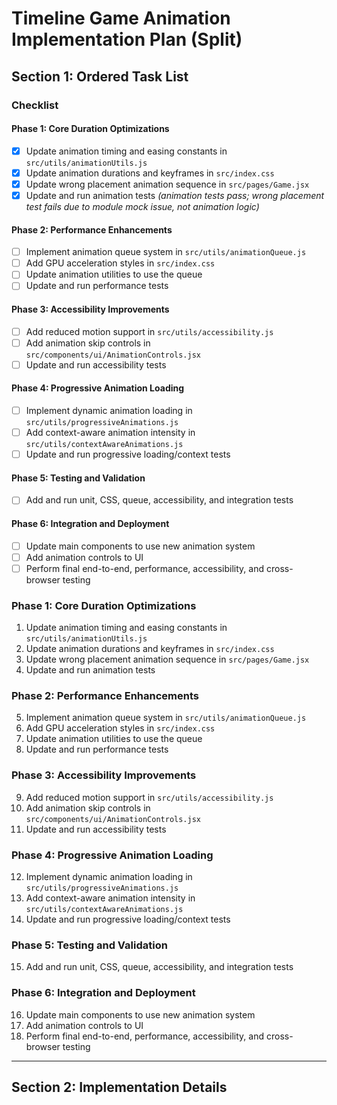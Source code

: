 # Timeline Game Animation Implementation Plan (Split)

## Section 1: Ordered Task List

### Checklist

#### Phase 1: Core Duration Optimizations
- [x] Update animation timing and easing constants in `src/utils/animationUtils.js`
- [x] Update animation durations and keyframes in `src/index.css`
- [x] Update wrong placement animation sequence in `src/pages/Game.jsx`
- [x] Update and run animation tests *(animation tests pass; wrong placement test fails due to module mock issue, not animation logic)*

#### Phase 2: Performance Enhancements
- [ ] Implement animation queue system in `src/utils/animationQueue.js`
- [ ] Add GPU acceleration styles in `src/index.css`
- [ ] Update animation utilities to use the queue
- [ ] Update and run performance tests

#### Phase 3: Accessibility Improvements
- [ ] Add reduced motion support in `src/utils/accessibility.js`
- [ ] Add animation skip controls in `src/components/ui/AnimationControls.jsx`
- [ ] Update and run accessibility tests

#### Phase 4: Progressive Animation Loading
- [ ] Implement dynamic animation loading in `src/utils/progressiveAnimations.js`
- [ ] Add context-aware animation intensity in `src/utils/contextAwareAnimations.js`
- [ ] Update and run progressive loading/context tests

#### Phase 5: Testing and Validation
- [ ] Add and run unit, CSS, queue, accessibility, and integration tests

#### Phase 6: Integration and Deployment
- [ ] Update main components to use new animation system
- [ ] Add animation controls to UI
- [ ] Perform final end-to-end, performance, accessibility, and cross-browser testing

### Phase 1: Core Duration Optimizations
1. Update animation timing and easing constants in `src/utils/animationUtils.js`
2. Update animation durations and keyframes in `src/index.css`
3. Update wrong placement animation sequence in `src/pages/Game.jsx`
4. Update and run animation tests

### Phase 2: Performance Enhancements
5. Implement animation queue system in `src/utils/animationQueue.js`
6. Add GPU acceleration styles in `src/index.css`
7. Update animation utilities to use the queue
8. Update and run performance tests

### Phase 3: Accessibility Improvements
9. Add reduced motion support in `src/utils/accessibility.js`
10. Add animation skip controls in `src/components/ui/AnimationControls.jsx`
11. Update and run accessibility tests

### Phase 4: Progressive Animation Loading
12. Implement dynamic animation loading in `src/utils/progressiveAnimations.js`
13. Add context-aware animation intensity in `src/utils/contextAwareAnimations.js`
14. Update and run progressive loading/context tests

### Phase 5: Testing and Validation
15. Add and run unit, CSS, queue, accessibility, and integration tests

### Phase 6: Integration and Deployment
16. Update main components to use new animation system
17. Add animation controls to UI
18. Perform final end-to-end, performance, accessibility, and cross-browser testing

---

## Section 2: Implementation Details 